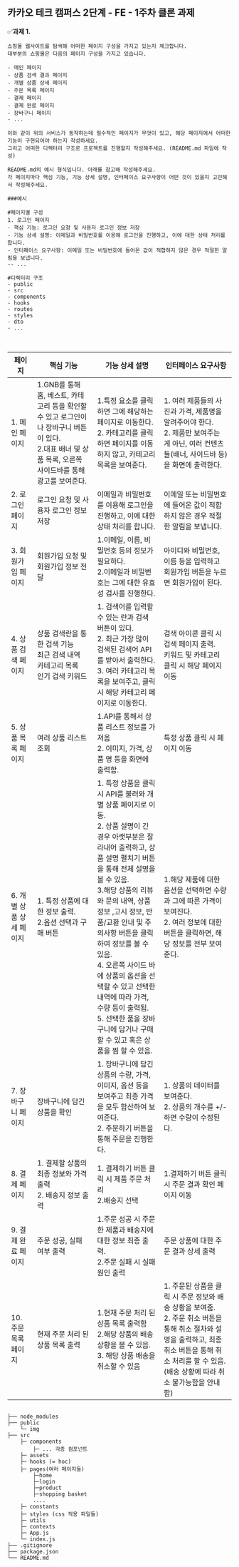 ## 카카오 테크 캠퍼스 2단계 - FE - 1주차 클론 과제

✅**과제 1.**
```
쇼핑몰 웹사이트를 탐색해 어떠한 페이지 구성을 가지고 있는지 체크합니다. 
대부분의 쇼핑몰은 다음의 페이지 구성을 가지고 있습니다.

- 메인 페이지
- 상품 검색 결과 페이지
- 개별 상품 상세 페이지
- 주문 목록 페이지
- 결제 페이지
- 결제 완료 페이지
- 장바구니 페이지
- ...

이와 같이 위의 서비스가 동작하는데 필수적인 페이지가 무엇이 있고, 해당 페이지에서 어떠한 기능이 구현되어야 하는지 작성하세요. 
그리고 어떠한 디렉터리 구조로 프로젝트를 진행할지 작성해주세요. (README.md 파일에 작성)
```

```
README.md의 예시 형식입니다. 아래를 참고해 작성해주세요. 
각 페이지마다 핵심 기능, 기능 상세 설명, 인터페이스 요구사항이 어떤 것이 있을지 고민해서 작성해주세요.

###예시

#페이지별 구성
1. 로그인 페이지
- 핵심 기능: 로그인 요청 및 사용자 로그인 정보 저장
- 기능 상세 설명: 이메일과 비밀번호를 이용해 로그인을 진행하고, 이에 대한 상태 처리를 합니다.
- 인터페이스 요구사항: 이메일 또는 비밀번호에 들어온 값이 적합하지 않은 경우 적절한 알림을 보냅니다. 
-- ...

#디렉터리 구조
- public
- src
- components
- hooks
- routes
- styles
- dto
- ...
```

</br>



|페이지|핵심 기능|기능 상세 설명|인터페이스 요구사항|
|-----|-----|-----|-----|
|1. 메인 페이지|1.GNB를 통해 홈, 베스트, 카테고리 등을 확인할 수 있고 로그인이나 장바구니 버튼이 있다. <br>2.대표 배너 및 상품 목록, 오른쪽 사이드바를 통해 광고를 보여준다.|1.특정 요소를 클릭하면 그에 해당하는 페이지로 이동한다. <br>2. 카테고리를 클릭하면 페이지를 이동하지 않고, 카테고리 목록을 보여준다.|1. 여러 제품들의 사진과 가격, 제품명을 알려주어야 한다. <br>2. 제품만 보여주는 게 아닌, 여러 컨텐츠들(배너, 사이드바 등)을 화면에 출력한다.|
|2. 로그인 페이지| 로그인 요청 및 사용자 로그인 정보 저장| 이메일과 비밀번호를 이용해 로그인을 진행하고, 이에 대한 상태 처리를 합니다.|이메일 또는 비밀번호에 들어온 값이 적합하지 않은 경우 적절한 알림을 보냅니다.| 
|3. 회원가입 페이지|회원가입 요청 및 회원가입 정보 전달|1.이메일, 이름, 비밀번호 등의 정보가 필요하다. <br>2.이메일과 비밀번호는 그에 대한 유효성 검사를 진행한다.|아이디와 비밀번호, 이름 등을 입력하고 회원가입 버튼을 누르면 회원가입이 된다.|
|4. 상품 검색 페이지|상품 검색란을 통한 검색 기능<br>최근 검색 내역<br>카테고리 목록<br>인기 검색 키워드| 1. 검색어를 입력할 수 있는 란과 검색 버튼이 있다. <br>2. 최근 가장 많이 검색된 검색어 API를 받아서 출력한다. <br>3. 여러 카테고리 목록을 보여주고, 클릭 시 해당 카테고리 페이지로 이동한다.|검색 아이콘 클릭 시 검색 페이지 출력.<br>키워드 및 카테고리 클릭 시 해당 페이지 이동|
|5. 상품 목록 페이지|여러 상품 리스트 조회|1.API를 통해서 상품 리스트 정보를 가져옴 <br>2. 이미지, 가격, 상품 명 등을 화면에 출력함. | 특정 상품 클릭 시 페이지 이동|
|6. 개별 상품 상세 페이지|1. 특정 상품에 대한 정보 출력. <br>2.옵션 선택과 구매 버튼| 1. 특정 상품을 클릭 시 API를 불러와 개별 상품 페이지로 이동. <br>2. 상품 설명이 긴 경우 아랫부분은 잘라내어 출력하고, 상품 설명 펼치기 버튼을 통해 전체 설명을 볼 수 있음. <br>3.해당 상품의 리뷰와 문의 내역, 상품 정보 ,고시 정보, 반품/교환 안내 및 주의사항 버튼을 클릭하여 정보를 볼 수 있음. <br>4. 오른쪽 사이드 바에 상품의 옵션을 선택할 수 있고 선택한 내역에 따라 가격, 수량 등이 출력됨. <br>5. 선택한 품을 장바구니에 담거나 구매할 수 있고 혹은 상품을 찜 할 수 있음.| 1.해당 제품에 대한 옵션을 선택하면 수량과 그에 따른 가격이 보여진다. <br>2. 여러 정보에 대한 버튼을 클릭하면, 해당 정보를 전부 보여준다.|
|7. 장바구니 페이지| 장바구니에 담긴 상품을 확인| 1. 장바구니에 담긴 상품의 수량, 가격, 이미지, 옵션 등을 보여주고 최종 가격을 모두 합산하여 보여준다. <br> 2. 주문하기 버튼을 통해 주문을 진행한다.| 1. 상품의 데이터를 보여준다. <br>2. 상품의 개수를 +/- 하면 수량이 수정된다.|
|8. 결제 페이지| 1. 결제할 상품의 최종 정보와 가격 출력 <br>2. 배송지 정보 출력| 1. 결제하기 버튼 클릭 시 제품 주문 처리 <br>2.배송지 선택| 1.결제하기 버튼 클릭 시 주문 결과 확인 페이지 이동|
|9. 결제 완료 페이지| 주문 성공, 실패 여부 출력| 1.주문 성공 시 주문한 제품과 배송지에 대한 정보 최종 출력. <br>2.주문 실패 시 실패 원인 출력| 주문 상품에 대한 주문 결과 상세 출력|
|10. 주문 목록 페이지| 현재 주문 처리 된 상품 목록 출력| 1.현재 주문 처리 된 상품 목록 출력함<br>2.해당 상품의 배송 상황을 볼 수 있음.<br>3. 해당 상품 배송을 취소할 수 있음 | 1. 주문된 상품을 클릭 시 주문 정보와 배송 상황을 보여줌. <br>2. 주문 취소 버튼을 통해 취소 절차와 설명을 출력하고, 최종 취소 버튼을 통해 취소 처리를 할 수 있음.(배송 상황에 따라 취소 불가능함을 안내함)




```

├── node_modules
├── public
    └─ img
├── src
    ├─ components
        ├─ ... 각종 컴포넌트
    ├─ assets 
    ├─ hooks (= hoc)
    ├─ pages(여러 페이지들)
        ├─home
        ├─login
        ├─product
        ├─shopping basket
        ....
    ├─ constants
    ├─ styles (css 적용 파일들)
    ├─ utils
    ├─ contexts
    ├─ App.js
    └─ index.js
├── .gitignore
├── package.json
└── README.md

